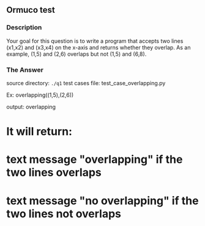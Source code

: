 ## Ormuco test

### Description

Your goal for this question is to write a program that accepts two lines (x1,x2) and (x3,x4) on the x-axis and returns whether 
they overlap. As an example, (1,5) and (2,6) overlaps but not (1,5) and (6,8).

### The Answer

source directory: `./q1`
test cases file: test_case_overlapping.py

Ex:
overlapping((1,5),(2,6))

output: overlapping

# It will return:
# text message "overlapping" if the two lines overlaps
# text message "no overlapping" if the two lines not overlaps
 
